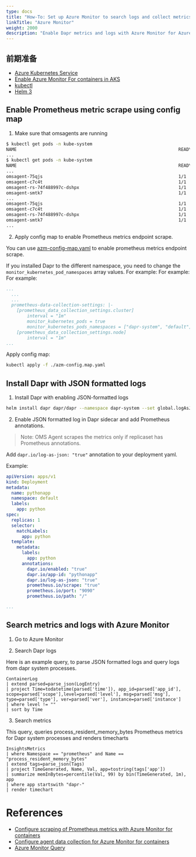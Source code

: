 ```yaml
---
type: docs
title: "How-To: Set up Azure Monitor to search logs and collect metrics"
linkTitle: "Azure Monitor"
weight: 2000
description: "Enable Dapr metrics and logs with Azure Monitor for Azure Kubernetes Service (AKS)"
---
```


## 前期准备

- [Azure Kubernetes Service](https://docs.microsoft.com/en-us/azure/aks/)
- [Enable Azure Monitor For containers in AKS](https://docs.microsoft.com/en-us/azure/azure-monitor/insights/container-insights-overview)
- [kubectl](https://kubernetes.io/docs/tasks/tools/install-kubectl/)
- [Helm 3](https://helm.sh/)

## Enable Prometheus metric scrape using config map

1. Make sure that omsagents are running

```bash
$ kubectl get pods -n kube-system
NAME                                                              READY   STATUS    RESTARTS   AGE
...
$ kubectl get pods -n kube-system
NAME                                                              READY   STATUS    RESTARTS   AGE
...
omsagent-75qjs                                                    1/1     Running   1          44h
omsagent-c7c4t                                                    1/1     Running   0          44h
omsagent-rs-74f488997c-dshpx                                      1/1     Running   1          44h
omsagent-smtk7                                                    1/1     Running   1          44h
...
omsagent-75qjs                                                    1/1     Running   1          44h
omsagent-c7c4t                                                    1/1     Running   0          44h
omsagent-rs-74f488997c-dshpx                                      1/1     Running   1          44h
omsagent-smtk7                                                    1/1     Running   1          44h
...
```

2. Apply config map to enable Prometheus metrics endpoint scrape.

You can use [azm-config-map.yaml](/docs/azm-config-map.yaml) to enable prometheus metrics endpoint scrape.

If you installed Dapr to the different namespace, you need to change the `monitor_kubernetes_pod_namespaces` array values. For example: For example: For example:

```yaml
...
  ...
  ...
  prometheus-data-collection-settings: |-
    [prometheus_data_collection_settings.cluster]
        interval = "1m"
        monitor_kubernetes_pods = true
        monitor_kubernetes_pods_namespaces = ["dapr-system", "default"]
    [prometheus_data_collection_settings.node]
        interval = "1m"
...
```

Apply config map:

```bash
kubectl apply -f ./azm-config.map.yaml
```

## Install Dapr with JSON formatted logs

1. Install Dapr with enabling JSON-formatted logs

```bash
helm install dapr dapr/dapr --namespace dapr-system --set global.logAsJson=true
```

2. Enable JSON formatted log in Dapr sidecar and add Prometheus annotations.

> Note: OMS Agent scrapes the metrics only if replicaset has Prometheus annotations.

Add `dapr.io/log-as-json: "true"` annotation to your deployment yaml.

Example:
```yaml
apiVersion: apps/v1
kind: Deployment
metadata:
  name: pythonapp
  namespace: default
  labels:
    app: python
spec:
  replicas: 1
  selector:
    matchLabels:
      app: python
  template:
    metadata:
      labels:
        app: python
      annotations:
        dapr.io/enabled: "true"
        dapr.io/app-id: "pythonapp"
        dapr.io/log-as-json: "true"
        prometheus.io/scrape: "true"
        prometheus.io/port: "9090"
        prometheus.io/path: "/"

...
```

## Search metrics and logs with Azure Monitor

1. Go to Azure Monitor

2. Search Dapr logs

Here is an example query, to parse JSON formatted logs and query logs from dapr system processes.

```
ContainerLog
| extend parsed=parse_json(LogEntry)
| project Time=todatetime(parsed['time']), app_id=parsed['app_id'], scope=parsed['scope'],level=parsed['level'], msg=parsed['msg'], type=parsed['type'], ver=parsed['ver'], instance=parsed['instance']
| where level != ""
| sort by Time
```

3. Search metrics

This query, queries process_resident_memory_bytes Prometheus metrics for Dapr system processes and renders timecharts

```
InsightsMetrics
| where Namespace == "prometheus" and Name == "process_resident_memory_bytes"
| extend tags=parse_json(Tags)
| project TimeGenerated, Name, Val, app=tostring(tags['app'])
| summarize memInBytes=percentile(Val, 99) by bin(TimeGenerated, 1m), app 
| where app startswith "dapr-"
| render timechart
```

# References

* [Configure scraping of Prometheus metrics with Azure Monitor for containers](https://docs.microsoft.com/en-us/azure/azure-monitor/insights/container-insights-prometheus-integration)
* [Configure agent data collection for Azure Monitor for containers](https://docs.microsoft.com/en-us/azure/azure-monitor/insights/container-insights-agent-config)
* [Azure Monitor Query](https://docs.microsoft.com/en-us/azure/azure-monitor/log-query/query-language)
